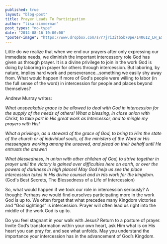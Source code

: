 ```yaml
---
published: true
layout: "blog-post"
title: Prayer Leads To Participation
author: "lisa-zimmerman"
post_types: "no-type"
date: "2014-08-16 10:00:00"
"poster-image": "https://www.dropbox.com/s/r7jri3itb5b70pe/140612_LH_EXPERIENCE_0217.jpg"
---
```


Little do we realize that when we end our prayers after only expressing our immediate needs, we diminish the important intercessory role God has given us through prayer.  It is a divine privilege to join in the work God is doing by laboring in prayer for others through intercession.  But laboring, by nature, implies hard work and perseverance...something we easily shy away from.  What would happen if more of God's people were willing to labor (in the full sense of the word) in intercession for people and places beyond themselves?

Andrew Murray writes:

*What unspeakable grace to be allowed to deal with God in intercession for the supply of the needs of others!  What a blessing, in close union with Christ, to take part in His great work as Intercessor, and to mingle my prayers with His!*

*What a privilege, as a steward of the grace of God, to bring to Him the state of the church or of individual souls, of the ministers of the Word or His messengers working among the unsaved, and plead on their behalf until He entrusts the answer!*

*What blessedness, in union with other children of God, to strive together in prayer until the victory is gained over difficulties here on earth, or over the powers of darkness in high places!  May God help us see the place intercession takes in His divine counsel and in His work for the kingdom.*
(God's Best Secrets, The Blessedness of a Life of Intercession)

So, what would happen if we took our role in intercession seriously?  A thought: Perhaps we would find ourselves participating more in the work God is up to.  We often forget that what precedes many Kingdom victories and “God sightings” is intercession.  Prayer will often lead us right into the middle of the work God is up to.  

Do you feel stagnant in your walk with Jesus?  Return to a posture of prayer. Invite God’s transformation within your own heart, ask Him what is on His heart you can pray for, and see what unfolds.  May you understand the importance your intercession has in the advancement of God’s Kingdom.